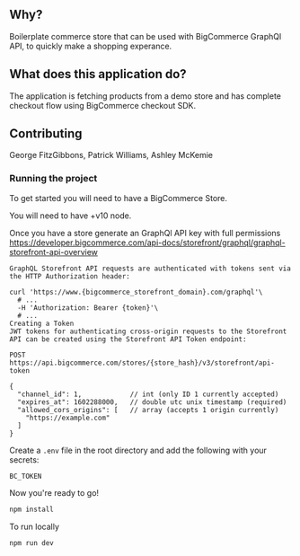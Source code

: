 ## Why?
Boilerplate commerce store that can be used with BigCommerce GraphQl API, to quickly make a shopping experance.

## What does this application do?
The application is fetching products from a demo store and has complete checkout flow using BigCommerce checkout SDK.

## Contributing
George FitzGibbons, Patrick Williams, Ashley McKemie

### Running the project
To get started you will need to have a BigCommerce Store.

You will need to have +v10 node.

Once you have a store generate an GraphQl API key with full permissions
https://developer.bigcommerce.com/api-docs/storefront/graphql/graphql-storefront-api-overview

```
GraphQL Storefront API requests are authenticated with tokens sent via the HTTP Authorization header:

curl 'https://www.{bigcommerce_storefront_domain}.com/graphql'\
  # ...
  -H 'Authorization: Bearer {token}'\
  # ...
Creating a Token
JWT tokens for authenticating cross-origin requests to the Storefront API can be created using the Storefront API Token endpoint:

POST https://api.bigcommerce.com/stores/{store_hash}/v3/storefront/api-token

{
  "channel_id": 1,            // int (only ID 1 currently accepted)
  "expires_at": 1602288000,   // double utc unix timestamp (required)
  "allowed_cors_origins": [   // array (accepts 1 origin currently)
    "https://example.com"
  ]  
}
```

Create a `.env` file in the root directory and add the following with your secrets:

```dosini
BC_TOKEN
```

Now you're ready to go!

```bash
npm install
```

To run locally
```bash
npm run dev
```
